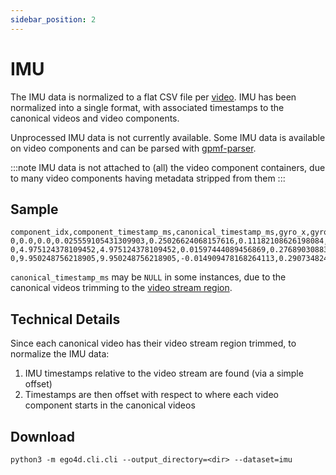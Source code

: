 ```yaml
---
sidebar_position: 2
---
```


# IMU

The IMU data is normalized to a flat CSV file per
[video](./videos.md). IMU has been normalized into a single format,
with associated timestamps to the canonical videos and video
components.

Unprocessed IMU data is not currently available. Some IMU data is
available on video components and can be parsed with
[gpmf-parser](https://github.com/gopro/gpmf-parser).

:::note
IMU data is not attached to (all) the video
component containers, due to many video components having metadata
stripped from them
:::

## Sample

```
component_idx,component_timestamp_ms,canonical_timestamp_ms,gyro_x,gyro_y,gyro_z,accl_x,accl_y,accl_z
0,0.0,0.0,0.025559105431309903,0.25026624068157616,0.11182108626198084,-2.278177458033573,-1.0311750599520384,-1.0311750599520384
0,4.975124378109452,4.975124378109452,0.01597444089456869,0.27689030883919064,0.10862619808306707,-2.2709832134292567,-0.8609112709832134,-0.8609112709832134
0,9.950248756218905,9.950248756218905,-0.014909478168264113,0.29073482428115016,0.0926517571884984,-2.3669064748201443,-0.4268585131894485,-0.4268585131894485
```

`canonical_timestamp_ms` may be `NULL` in some instances, due to the
canonical videos trimming to the [video stream
region](../videos/#canonical-videos).

## Technical Details

Since each canonical video has their video stream region trimmed, to
normalize the IMU data:

1. IMU timestamps relative to the video stream are found (via a simple offset)
2. Timestamps are then offset with respect to where each video
   component starts in the canonical videos

## Download

```
python3 -m ego4d.cli.cli --output_directory=<dir> --dataset=imu
```
